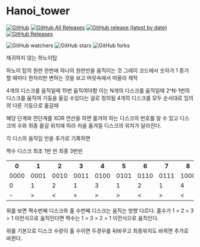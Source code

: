 # Hanoi_tower

[![GitHub](https://img.shields.io/github/license/BOX-U/Hanoi_tower)](https://github.com/Bunnyspa/GFChipCalc/blob/master/LICENSE)
[![GitHub All Releases](https://img.shields.io/github/downloads/BOX-U/Hanoi_tower/total)](https://github.com/Bunnyspa/GFChipCalc/releases)
[![GitHub release (latest by date)](https://img.shields.io/github/v/release/BOX-U/Hanoi_tower)](https://github.com/Bunnyspa/GFChipCalc/releases/latest)
[![GitHub Releases](https://img.shields.io/github/downloads/BOX-U/Hanoi_tower/latest/total)](https://github.com/Bunnyspa/GFChipCalc/releases/latest)

![GitHub watchers](https://img.shields.io/github/watchers/BOX-U/Hanoi_tower?style=social)
![GitHub stars](https://img.shields.io/github/stars/BOX-U/Hanoi_tower?style=social)
![GitHub forks](https://img.shields.io/github/forks/BOX-U/Hanoi_tower?style=social)

재귀하지 않는 하노이탑

하노이 탑의 원판 한번에 하나의 원판만을 움직이는 것
그레이 코드에서 숫자가 1 증가 할 때마다 한자리만 변하는 것을 보고 머릿속에서 떠올라 제작

4개의 디스크를 움직일때 15번 움직여야함 이는 N개의 디스크를 움직일때 2^N-1번의 디스크를 움직여 기둥을 옮길 수있다는 걸로 정의됨
4개의 디스크를 모두 순서대로 임의의 다른 기둥으로 옮길때 

해당 단계와 전단계를 XOR 연산을 하면 옮겨야 하는 디스크의 번호를 알 수 있고
디스크의 수와 최종 옮길 위치에 따라 처음 옮겨질 디스크의 위치가 달라진다.

각 디스의 움직임 만을 추가로 기록하면

짝수 디스크 최초 1번 핀 최종 3번핀

<table>
	<th>0</th>
	<th>1</th>
  <th>2</th>
  <th>3</th>
	<th>4</th>
  <th>5</th>
  <th>6</th>
	<th>7</th>
  <th>8</th>
  <th>9</th>
	<th>10</th>
  <th>11</th>
  <th>12</th>
	<th>13</th>
  <th>14</th>
  <th>15</th>
	<tr><!-- 첫번째 줄 시작 -->
    <td>0000</td>
	  <td>0001</td>
    <td>0010</td>
	  <td>0011</td>
    <td>0100</td>
	  <td>0101</td>
    <td>0110</td>
	  <td>0111</td>
    <td>1000</td>
	  <td>1001</td>
    <td>1010</td>
	  <td>1011</td>
    <td>1100</td>
	  <td>1101</td>
    <td>1110</td>
	  <td>1111</td>
	</tr><!-- 첫번째 줄 끝 -->
	<tr><!-- 두번째 줄 시작 -->
    <td>0</td>
	  <td>1</td>
    <td>2</td>
	  <td>1</td>
    <td>3</td>
	  <td>1</td>
    <td>2</td>
	  <td>1</td>
    <td>4</td>
	  <td>1</td>
    <td>2</td>
	  <td>1</td>
    <td>3</td>
	  <td>1</td>
    <td>2</td>
	  <td>1</td>  
	</tr><!-- 두번째 줄 끝 -->
  <tr><!-- 세번째 줄 시작 -->
    <td>-</td>
	  <td>></td>
    <td><</td>
	  <td>></td>
    <td>></td>
	  <td>></td>
    <td><</td>
	  <td>></td>
    <td><</td>
	  <td>></td>
    <td><</td>
	  <td>></td>
    <td>></td>
	  <td>></td>
    <td><</td>
	  <td>></td>  
	</tr><!-- 세번째 줄 끝 -->
</table>
위를 보면 짝수번째 디스크와 홀 수번째 디스크는 움직는 방향 다르다.
홀수가 1 > 2 > 3 > 1 이런식으로 움직인다면
짝수는 1 > 3 > 2 > 1 이런식으로 움직인다.

위를 기본으로 디스크 수량이 홀 수이면 두경우를 뒤바꾸고
최종위치도 바뀌면 추가로 바뀐다.
